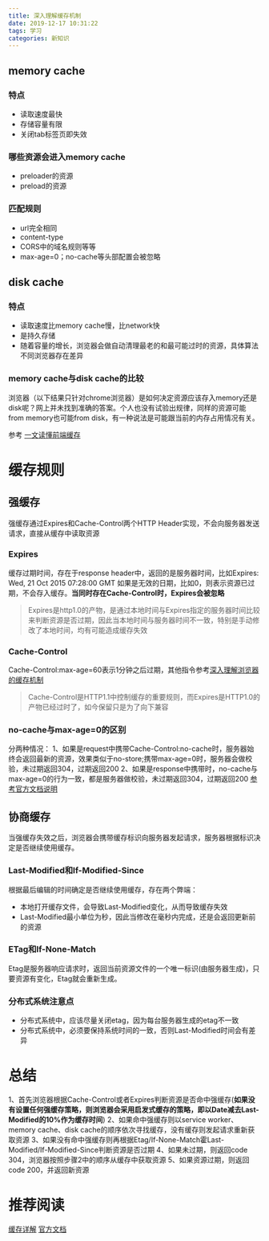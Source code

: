 ```yaml
---
title: 深入理解缓存机制
date: 2019-12-17 10:31:22
tags: 学习
categories: 新知识
---
```


## memory cache
### 特点
* 读取速度最快
* 存储容量有限
* 关闭tab标签页即失效

### 哪些资源会进入memory cache
* preloader的资源
* preload的资源

### 匹配规则
* url完全相同
* content-type
* CORS中的域名规则等等
* max-age=0；no-cache等头部配置会被忽略

## disk cache
### 特点
* 读取速度比memory cache慢，比network快
* 是持久存储
* 随着容量的增长，浏览器会做自动清理最老的和最可能过时的资源，具体算法不同浏览器存在差异

### memory cache与disk cache的比较
浏览器（以下结果只针对chrome浏览器）是如何决定资源应该存入memory还是disk呢？网上并未找到准确的答案。个人也没有试验出规律，同样的资源可能from memory也可能from disk，有一种说法是可能跟当前的内存占用情况有关。

参考
[一文读懂前端缓存](https://juejin.im/post/5c22ee806fb9a049fb43b2c5?utm_source=gold_browser_extension)

# 缓存规则
## 强缓存
强缓存通过Expires和Cache-Control两个HTTP Header实现，不会向服务器发送请求，直接从缓存中读取资源

### Expires
缓存过期时间，存在于response header中，返回的是服务器时间，比如Expires: Wed, 21 Oct 2015 07:28:00 GMT
如果是无效的日期，比如0，则表示资源已过期，不会存入缓存。**当同时存在Cache-Control时，Expires会被忽略**
> Expires是http1.0的产物，是通过本地时间与Expires指定的服务器时间比较来判断资源是否过期，因此当本地时间与服务器时间不一致，特别是手动修改了本地时间，均有可能造成缓存失效

### Cache-Control
Cache-Control:max-age=60表示1分钟之后过期，其他指令参考[深入理解浏览器的缓存机制](https://www.jianshu.com/p/54cc04190252)
> Cache-Control是HTTP1.1中控制缓存的重要规则，而Expires是HTTP1.0的产物已经过时了，如今保留只是为了向下兼容

### no-cache与max-age=0的区别
分两种情况：
1、如果是request中携带Cache-Control:no-cache时，服务器始终会返回最新的资源，效果类似于no-store;携带max-age=0时，服务器会做校验，未过期返回304，过期返回200
2、如果是response中携带时，no-cache与max-age=0的行为一致，都是服务器做校验，未过期返回304，过期返回200
[参考官方文档说明](https://www.w3.org/Protocols/rfc2616/rfc2616-sec14.html#sec14.9.4)

## 协商缓存
当强缓存失效之后，浏览器会携带缓存标识向服务器发起请求，服务器根据标识决定是否继续使用缓存。

### Last-Modified和If-Modified-Since
根据最后编辑的时间确定是否继续使用缓存，存在两个弊端：
* 本地打开缓存文件，会导致Last-Modified变化，从而导致缓存失效
* Last-Modified最小单位为秒，因此当修改在毫秒内完成，还是会返回更新前的资源

### ETag和If-None-Match
Etag是服务器响应请求时，返回当前资源文件的一个唯一标识(由服务器生成)，只要资源有变化，Etag就会重新生成。

### 分布式系统注意点
* 分布式系统中，应该尽量关闭etag，因为每台服务器生成的etag不一致
* 分布式系统中，必须要保持系统时间的一致，否则Last-Modified时间会有差异

# 总结
1、首先浏览器根据Cache-Control或者Expires判断资源是否命中强缓存(**如果没有设置任何强缓存策略，则浏览器会采用启发式缓存的策略，即以Date减去Last-Modified的10%作为缓存时间**)
2、如果命中强缓存则以service worker、memory cache、disk cache的顺序依次寻找缓存，没有缓存则发起请求重新获取资源
3、如果没有命中强缓存则再根据Etag/If-None-Match霍Last-Modified/If-Modified-Since判断资源是否过期
4、如果未过期，则返回code 304，浏览器按照步骤2中的顺序从缓存中获取资源
5、如果资源过期，则返回code 200，并返回新资源

# 推荐阅读
[缓存详解](https://juejin.im/post/5a6c87c46fb9a01ca560b4d7)
[官方文档](https://www.w3.org/Protocols/rfc2616/rfc2616-sec13.html)